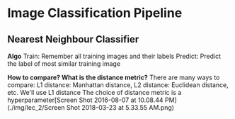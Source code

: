 # Image Classification Pipeline

## Nearest Neighbour Classifier

**Algo**
Train: Remember all training images and their labels
Predict: Predict the label of most similar training image

**How to compare? What is the distance metric?**
There are many ways to compare: L1 distance: Manhattan distance, L2 distance: Euclidean distance, etc. We'll use L1 distance
The choice of distance metric is a hyperparameter[Screen Shot 2016-08-07 at 10.08.44 PM](./img/lec_2/Screen Shot 2018-03-23 at 5.33.55 AM.png)
